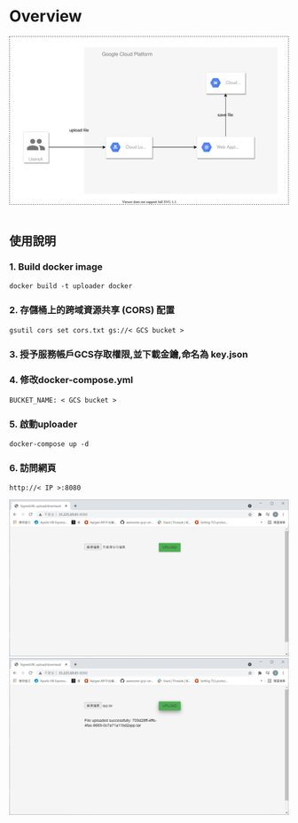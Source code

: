 # Overview
![image](images/overview.svg?raw=true "Overview") <br />
<br />
## 使用說明

### 1. Build docker image
```
docker build -t uploader docker
```
### 2. 存儲桶上的跨域資源共享 (CORS) 配置
```
gsutil cors set cors.txt gs://< GCS bucket >
```

### 3. 授予服務帳戶GCS存取權限,並下載金鑰,命名為 key.json

### 4. 修改docker-compose.yml
```
BUCKET_NAME: < GCS bucket >
```
### 5. 啟動uploader
```
docker-compose up -d
```

### 6. 訪問網頁
```
http://< IP >:8080
```
![image](images/example-1.jpg?raw=true "example-1") <br />
![image](images/example-2.jpg?raw=true "example-2") <br />